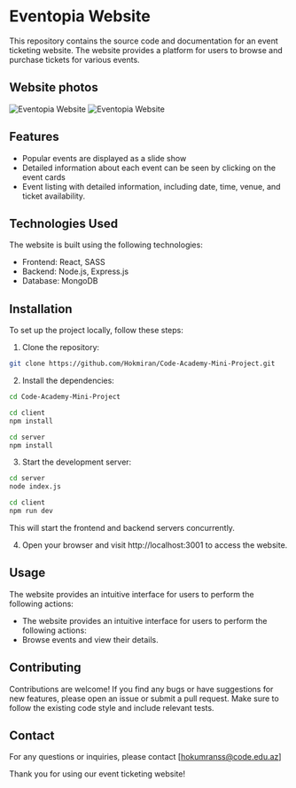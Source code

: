 # Eventopia Website
This repository contains the source code and documentation for an event ticketing website. The website provides a platform for users to browse and purchase tickets for various events.

## Website photos
<img src="https://user-images.githubusercontent.com/106387672/245895175-5f9986c8-b64d-420a-8fbc-407d7545e5f3.png" alt="Eventopia Website"/>
<img src="https://user-images.githubusercontent.com/106387672/245897258-162bc768-ab95-46d6-a0db-6673d22526b2.png" alt="Eventopia Website"/>

## Features
* Popular events are displayed as a slide show
* Detailed information about each event can be seen by clicking on the event cards
* Event listing with detailed information, including date, time, venue, and ticket availability.


## Technologies Used
The website is built using the following technologies:

* Frontend: React, SASS
* Backend: Node.js, Express.js
* Database: MongoDB

## Installation
To set up the project locally, follow these steps:

1. Clone the repository:

```sh
git clone https://github.com/Hokmiran/Code-Academy-Mini-Project.git
```

2. Install the dependencies:

```sh
cd Code-Academy-Mini-Project

cd client
npm install

cd server
npm install
```

3. Start the development server:

```sh
cd server
node index.js

cd client
npm run dev
```

This will start the frontend and backend servers concurrently.

4. Open your browser and visit http://localhost:3001 to access the website.

## Usage
The website provides an intuitive interface for users to perform the following actions:

* The website provides an intuitive interface for users to perform the following actions:
* Browse events and view their details.

## Contributing
Contributions are welcome! If you find any bugs or have suggestions for new features, please open an issue or submit a pull request. Make sure to follow the existing code style and include relevant tests.

## Contact
For any questions or inquiries, please contact [hokumranss@code.edu.az]

Thank you for using our event ticketing website!
